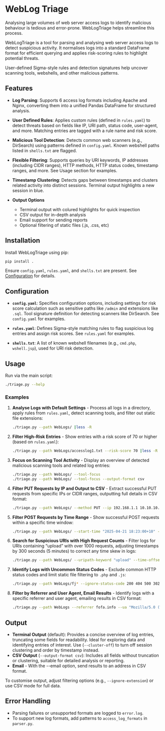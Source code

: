 # WebLog Triage

Analysing large volumes of web server access logs to identify malicious behaviour is tedious and error-prone. WebLogTriage helps streamline this process.

WebLogTriage is a tool for parsing and analysing web server access logs to detect suspicious activity. It normalises logs into a standard DataFrame format for efficient querying and applies risk-scoring rules to highlight potential threats.

User-defined Sigma-style rules and detection signatures help uncover scanning tools, webshells, and other malicious patterns.

## Features

- **Log Parsing**: Supports 6 access log formats including Apache and Nginx, converting them into a unified Pandas DataFrame for structured analysis.

- **User Defined Rules**: Applies custom rules (defined in `rules.yaml`) to detect threats based on fields like IP, URI path, status code, user-agent, and more. Matching entries are tagged with a rule name and risk score.

- **Malicious Tool Detection**: Detects common web scanners (e.g., DirSearch) using patterns defined in `config.yaml`. Known webshell paths listed in `shells.txt` are flagged.

- **Flexible Filtering**: Supports queries by URI keywords, IP addresses (including CIDR ranges), HTTP methods, HTTP status codes, timestamp ranges, and more. See Usage section for examples. 

- **Timestamp Clustering**: Detects gaps between timestamps and clusters related activity into distinct sessions. Terminal output highlights a new session in blue. 

- **Output Options**
  - Terminal output with colured highlights for quick inspection
  - CSV output for in-depth analysis
  - Email support for sending reports
  - Optional filtering of static files (.js, .css, etc)


## Installation

Install WebLogTriage using pip:

```bash
pip install .
```

Ensure `config.yaml`, `rules.yaml`, and `shells.txt` are present. See [Configuration](#configuration) for details.

## Configuration

- **`config.yaml`**: Specifies configuration options, including settings for risk score calculation such as sensitive paths like `/admin` and extensions like `.sql`. Tool signature definition for detecting scanners like DirSearch. See `config.yaml` for examples.

- **`rules.yaml`**: Defines Sigma-style matching rules to flag suspicious log entries and assign risk scores. See `rules.yaml` for examples. 

- **`shells.txt`**: A list of known webshell filenames (e.g., `cmd.php`, `wshell.jsp`), used for URI risk detection.

## Usage

Run via the main script:

```bash
./triage.py --help
```

### Examples

1. **Analyse Logs with Default Settings** - Process all logs in a directory, apply rules from `rules.yaml`, detect scanning tools, and filter out static file extensions:
   ```bash
   ./triage.py --path WebLogs/ |less -R
   ```

2. **Filter High-Risk Entries** -
   Show entries with a risk score of 70 or higher (based on `rules.yaml`):
   ```bash
   ./triage.py --path WebLogs/accesslog1.txt --risk-score 70 |less -R
   ```

3. **Focus on Scanning Tool Activity** - Display an overview of detected malicious scanning tools and related log entries:
   ```bash
   ./triage.py --path WebLogs/ --tool-focus
   ./triage.py --path WebLogs/ --tool-focus --output-format csv
   ```

4. **Filter PUT Requests by IP and Output to CSV** - Extract successful PUT requests from specific IPs or CIDR ranges, outputting full details in CSV format:
   ```bash
   ./triage.py --path WebLogs/ --method PUT --ip 192.168.1.1 10.10.10.0/24 --status 200 --output-format csv
   ```

5. **Filter POST Requests by Time Range** - Show successful POST requests within a specific time window:
   ```bash
   ./triage.py --path WebLogs/ --start-time "2025-04-21 18:23:00+10" --end-time "2025-04-21 18:24:00+10" --method POST --status 200
   ```

6. **Search for Suspicious URIs with High Request Counts** - Filter logs for URIs containing “upload” with over 1000 requests, adjusting timestamps by 300 seconds (5 minutes) to correct any time skew in logs:
   ```bash
   ./triage.py --path WebLogs/ --uripath-keyword "upload" --time-offset 300 --request-count 1000
   ```

7. **Identify Logs with Uncommon Status Codes** - Exclude common HTTP status codes and limit static file filtering to `.php` and `.js`:
   ```bash
   ./triage.py --path WebLogs/fj* --ignore-status-code 200 404 500 302 400 403 401 301 --ignore-extension php js
   ```

8. **Filter by Referrer and User Agent, Email Results** - Identify logs with a specific referrer and user agent, emailing results in CSV format:
   ```bash
   ./triage.py --path WebLogs --referrer fofa.info --ua "Mozilla/5.0 (Windows NT 10.0; Win64; x64; rv:135.0) Gecko/20100101 Firefox/135.0" --email terry.uppercut@gmail.com
   ```

## Output

- **Terminal Output** (default): Provides a concise overview of log entries, truncating some fields for readability. Ideal for exploring data and identifying entries of interest. Use (`--cluster-off`) to turn off session clustering and order by timestamp instead. 
- **CSV Output** (`--output-format csv`): Includes all fields without truncation or clustering, suitable for detailed analysis or reporting.
- **Email** - With the --email option, send results to an address in CSV format.

To customise output, adjust filtering options (e.g., `--ignore-extension`) or use CSV mode for full data.

## Error Handling

- Parsing failures or unsupported formats are logged to `error.log`.
- To support new log formats, add patterns to `access_log_formats` in `parser.py`.